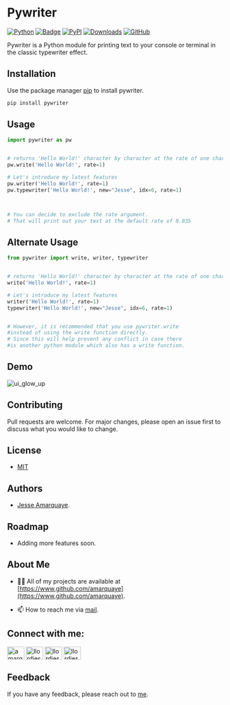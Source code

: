 # Pywriter

[![Python](https://img.shields.io/badge/Python-3776AB?style=for-the-badge&logo=python&logoColor=white)](https://www.python.org/)
[![Badge](https://img.shields.io/badge/python-3.x-color.svg)](https://www.python.org/downloads/)
[![PyPI](https://img.shields.io/pypi/v/pywriter.svg)](https://pypi.org/project/pywriter/)
[![Downloads](https://static.pepy.tech/badge/pywriter)](https://pepy.tech/project/pywriter)
[![GitHub](https://img.shields.io/badge/GitHub-100000?style=for-the-badge&logo=github&logoColor=white)](https://github.com/amarquaye/pywriter)

Pywriter is a Python module for printing text to your console or terminal in the classic typewriter effect.

## Installation

Use the package manager [pip](https://pip.pypa.io/en/stable/) to install pywriter.

```bash
pip install pywriter
```

## Usage

```python
import pywriter as pw


# returns 'Hello World!' character by character at the rate of one character per second
pw.write('Hello World!', rate=1)

# Let's introduce my latest features
pw.writer('Hello World!', rate=1)
pw.typewriter('Hello World!', new="Jesse", idx=6, rate=1)



# You can decide to exclude the rate argument.
# That will print out your text at the default rate of 0.035

```

## Alternate Usage

```python
from pywriter import write, writer, typewriter


# returns 'Hello World!' character by character at the rate of one character per second
write('Hello World!', rate=1)

# Let's introduce my latest features
writer('Hello World!', rate=1)
typewriter('Hello World!', new="Jesse", idx=6, rate=1)


# However, it is recommended that you use pywriter.write
#instead of using the write function directly.
# Since this will help prevent any conflict in case there
#is another python module which also has a write function.

```

## Demo

![ui_glow_up](https://user-images.githubusercontent.com/96346994/233510322-9397b5b3-8626-447a-9453-0e580beae656.gif)

## Contributing

Pull requests are welcome. For major changes, please open an issue first
to discuss what you would like to change.

## License

- [MIT](https://github.com/amarquaye/pywriter/blob/master/LICENSE)

## Authors

- [Jesse Amarquaye](https://www.github.com/amarquaye).

## Roadmap

- Adding more features soon.

## About Me

- 👨‍💻 All of my projects are available at [https://www.github.com/amarquaye](https://www.github.com/amarquaye).

- 📫 How to reach me via [mail](mailto:engineeramarquaye@gmail.com).

<h2 align="left">Connect with me:</h2>
<p align="left">
<a href="https://linkedin.com/in/amarquaye" target="blank"><img align="center" src="https://raw.githubusercontent.com/rahuldkjain/github-profile-readme-generator/master/src/images/icons/Social/linked-in-alt.svg" alt="amarquaye" height="30" width="40" /></a>
<a href="https://twitter.com/llordjesse" target="blank"><img align="center" src="https://raw.githubusercontent.com/rahuldkjain/github-profile-readme-generator/master/src/images/icons/Social/twitter.svg" alt="llordjesse" height="30" width="40" /></a>
<a href="https://fb.com/llordjesse" target="blank"><img align="center" src="https://raw.githubusercontent.com/rahuldkjain/github-profile-readme-generator/master/src/images/icons/Social/facebook.svg" alt="llordjesse" height="30" width="40" /></a>
<a href="https://instagram.com/llordjesse" target="blank"><img align="center" src="https://raw.githubusercontent.com/rahuldkjain/github-profile-readme-generator/master/src/images/icons/Social/instagram.svg" alt="llordjesse" height="30" width="40" /></a>
</p>

## Feedback

If you have any feedback, please reach out to [me](mailto:engineeramarquaye@gmail.com).
